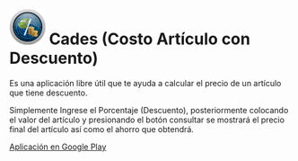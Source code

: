 #
# <img src="https://github.com/bernardosegura/Cades/blob/master/src/img/favicon.png?raw=true"/> Cades (Costo Artículo con Descuento)
Es una aplicación libre útil que te ayuda a calcular el precio de un artículo que tiene descuento.

Simplemente Ingrese el Porcentaje (Descuento), posteriormente colocando el valor del artículo y presionando el botón consultar se mostrará el precio final del artículo así como el ahorro que obtendrá. 
  
[Aplicación en Google Play](https://play.google.com/store/apps/details?id=appinventor.ai_ing_bernardosegura.Cades&hl=es_MX&gl=US)
